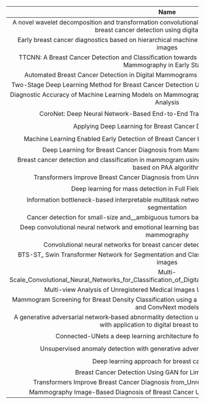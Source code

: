 |Name|doi|Assign|
|:--:|:--:|:--:|
|A novel wavelet decomposition and transformation convolutional neural network with data augmentation for breast cancer detection using digital mammogram|https://doi.org/10.1038/s41598-022-09905-3|-|
|Early breast cancer diagnostics based on hierarchical machine learning classification for mammography images|https://doi.org/10.1080/23311916.2021.1968324|-|
|TTCNN: A Breast Cancer Detection and Classification towards Computer-Aided Diagnosis Using Digital Mammography in Early Stages|https://doi.org/10.3390/app12073273|-|
|Automated Breast Cancer Detection in Digital Mammograms of Various Densities via Deep Learning|https://doi.org/10.3390/jpm10040211|-|
|Two-Stage Deep Learning Method for Breast Cancer Detection Using High-Resolution Mammogram Images|https://doi.org/10.3390/app12094616|-|
|Diagnostic Accuracy of Machine Learning Models on Mammography in Breast Cancer Classification: A Meta-Analysis|https://doi.org/10.3390/diagnostics12071643|-|
|CoroNet: Deep Neural Network-Based End-to-End Training for Breast Cancer Diagnosis | https://doi.org/10.3390/app12147080|⭐|
|Applying Deep Learning for Breast Cancer Detection in Radiology|https://doi.org/10.3390/curroncol29110690|⭐|
|Machine Learning Enabled Early Detection of Breast Cancer by Structural Analysis of Mammograms|http://dx.doi.org/10.32604/cmc.2021.013774|⭐|
|Deep Learning for Breast Cancer Diagnosis from Mammograms—A Comparative Study|http://dx.doi.org/10.3390/jimaging5030037|-|
|Breast cancer detection and classification in mammogram using a three-stage deep learning framework based on PAA algorithm|https://doi.org/10.1016/j.artmed.2022.102419|⭐|
|Transformers Improve Breast Cancer Diagnosis from Unregistered Multi-View Mammograms|https://doi.org/10.3390/diagnostics12071549|-|
|Deep learning for mass detection in Full Field Digital Mammograms|https://doi.org/10.1016/j.compbiomed.2020.103774|⭐|
|Information bottleneck-based interpretable multitask network for breast cancer classification and segmentation|https://doi.org/10.1016/j.media.2022.102687|⭐|
|Cancer detection for small-size and__ambiguous tumors based on semantic FPN and transformer|https://doi.org/10.1371/journal.pone.0275194|-|
|Deep convolutional neural network and emotional learning based breast_cancer detection using digital mammography|https://doi.org/10.1016/j.compbiomed.2021.104318|⭐|
|Convolutional neural networks for breast cancer detection in mammography: A survey|https://doi.org/10.1016/j.compbiomed.2021.104248|-|
|BTS-ST_ Swin Transformer Network for Segmentation and Classification of Multimodality Breast cancer images | https://doi.org/10.1016/j.knosys.2023.110393|-|
|Multi-Scale_Convolutional_Neural_Networks_for_Classification_of_Digital_Mammograms_With_Breast_Calcifications | https://doi.org/10.1109/ACCESS.2021.3104627|⭐|
|Multi-view Analysis of Unregistered Medical Images Using Cross-View Transformers | https://doi.org/10.1007/978|-|
|Mammogram Screening for Breast Density Classification using a soft voting ensemble of Swin Transformers and ConvNext models|http://dx.doi.org/10.1109/SITIS57111.2022.00063|-|
|A generative adversarial network‑based abnormality detection using only normal images for model training with application to digital breast tomosynthesis|https://doi.org/10.1038/s41598-021-89626-1|⭐|
|Connected-UNets a deep learning architecture for breast mass segmentation|https://doi.org/10.1038/s41523-021-00358-x|⭐|
|Unsupervised anomaly detection with generative adversarial networks in mammography|https://doi.org/10.1038/s41598-023-29521-z|⭐|
|Deep learning approach for breast cancer diagnosis|https://doi.org/10.1145/3328833.3328867|⭐|
|Breast Cancer Detection Using GAN for Limited Labeled Dataset|https://doi.org/10.1109/CICN49253.2020.9242551|-|
|Transformers Improve Breast Cancer Diagnosis from_Unregistered Multi-View Mammograms|https://doi.org/10.48550/arXiv.2206.10096|-|
|Mammography Image-Based Diagnosis of Breast Cancer Using Machine Learning: A Pilot Study|https://doi.org/10.3390/s22010203|-|

